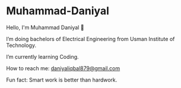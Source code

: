 # Muhammad-Daniyal
Hello, I'm Muhammad Daniyal 👋

 I’m doing bachelors of Electrical Engineering from Usman Institute of Technology.

 I’m currently learning Coding.

 How to reach me: daniyaliqbal879@gmail.com

 Fun fact: Smart work is better than hardwork.
